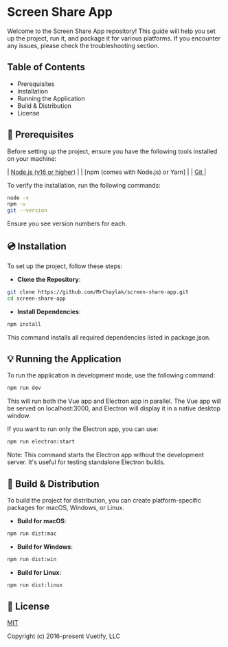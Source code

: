 # Screen Share App

Welcome to the Screen Share App repository! This guide will help you set up the project, run it, and package it for various platforms. If you encounter any issues, please check the troubleshooting section.

## Table of Contents

- Prerequisites
- Installation
- Running the Application
- Build & Distribution
- License

## 📌 Prerequisites

Before setting up the project, ensure you have the following tools installed on your machine:

| [Node.js (v16 or higher)](https://nodejs.org/) |
| [npm (comes with Node.js) or Yarn]             |
| [Git ](https://git-scm.com/)                   |


To verify the installation, run the following commands:

```bash
node -v
npm -v
git --version
```

Ensure you see version numbers for each.

## 💿 Installation

To set up the project, follow these steps:

- **Clone the Repository**: 

```bash
git clone https://github.com/MrChaylak/screen-share-app.git
cd screen-share-app
```

- **Install Dependencies**: 

```bash
npm install
```

This command installs all required dependencies listed in package.json.

## 💡 Running the Application

To run the application in development mode, use the following command:

```bash
npm run dev
```

This will run both the Vue app and Electron app in parallel. The Vue app will be served on localhost:3000, and Electron will display it in a native desktop window.

If you want to run only the Electron app, you can use:

```bash
npm run electron:start
```

Note: This command starts the Electron app without the development server. It's useful for testing standalone Electron builds.

## 🔨 Build & Distribution

To build the project for distribution, you can create platform-specific packages for macOS, Windows, or Linux.

- **Build for macOS**:

```bash
npm run dist:mac
```

- **Build for Windows**:

```bash
npm run dist:win
```

- **Build for Linux**:

```bash
npm run dist:linux
```

## 📑 License
[MIT](http://opensource.org/licenses/MIT)

Copyright (c) 2016-present Vuetify, LLC
